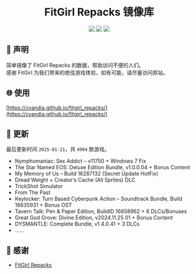 ﻿<div align="center">

# FitGirl Repacks 镜像库

![](https://count.getloli.com/get/@fitgirl_repacks?theme=booru-lewd)
![](https://img.shields.io/badge/ci-passing-brightgreen.svg?logo=github) ![](https://img.shields.io/badge/license-MIT-brightgreen.svg)

</div>

## 📜 声明
简单镜像了 FitGirl Repacks 的数据，帮助访问不便的人们。  
感谢 FitGirl 为我们带来的绝佳游戏体验，如有可能，请尽量访问原站。

## 🌐 使用
[https://cvandia.github.io/fitgirl_repacks/](https://cvandia.github.io/fitgirl_repacks/)

## 🔄 更新
最后更新时间 `2025-01-21`，共 `4994` 款游戏。
- Nymphomaniac: Sex Addict – v11750 + Windows 7 Fix
- The Star Named EOS: Deluxe Edition Bundle, v1.0.0.04 + Bonus Content
- My Memory of Us – Build 16287132 (Secret Update HotFix)
- Dread Weight + Creator’s Cache (All Sprites) DLC
- TrickShot Simulator
- From The Past
- Keylocker: Turn Based Cyberpunk Action – Soundtrack Bundle, Build 16635931 + Bonus OST
- Tavern Talk: Pen & Paper Edition, BuildID 16658962 + 6 DLCs/Bonuses
- Great God Grove: Divine Edition, v2024.11.25 01 + Bonus Content
- DYSMANTLE: Complete Bundle, v1.4.0.41 + 3 DLCs
- ……

## 🙏 感谢
- [FitGirl Repacks](https://fitgirl-repacks.site/)
